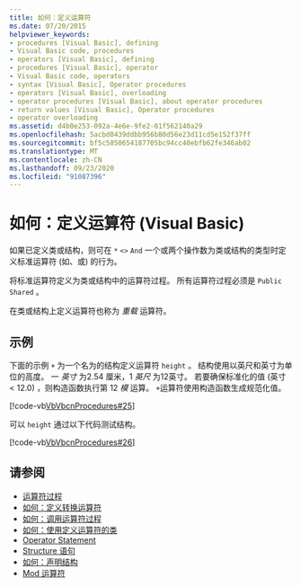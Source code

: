 ```yaml
---
title: 如何：定义运算符
ms.date: 07/20/2015
helpviewer_keywords:
- procedures [Visual Basic], defining
- Visual Basic code, procedures
- operators [Visual Basic], defining
- procedures [Visual Basic], operator
- Visual Basic code, operators
- syntax [Visual Basic], Operator procedures
- operators [Visual Basic], overloading
- operator procedures [Visual Basic], about operator procedures
- return values [Visual Basic], Operator procedures
- operator overloading
ms.assetid: d4b0e253-092a-4e6e-9fe2-01f562140a29
ms.openlocfilehash: 5acbd0439ddbb956b80d56e23d11cd5e152f37ff
ms.sourcegitcommit: bf5c5850654187705bc94cc40ebfb62fe346ab02
ms.translationtype: MT
ms.contentlocale: zh-CN
ms.lasthandoff: 09/23/2020
ms.locfileid: "91087396"
---
```

# <a name="how-to-define-an-operator-visual-basic"></a>如何：定义运算符 (Visual Basic)

如果已定义类或结构，则可在 `*` `<>` `And` 一个或两个操作数为类或结构的类型时定义标准运算符 (如、或) 的行为。  
  
 将标准运算符定义为类或结构中的运算符过程。 所有运算符过程必须是 `Public` `Shared` 。  
  
 在类或结构上定义运算符也称为 *重载* 运算符。  
  
## <a name="example"></a>示例  

 下面的示例 `+` 为一个名为的结构定义运算符 `height` 。 结构使用以英尺和英寸为单位的高度。 一 *英寸* 为2.54 厘米，1 *英尺* 为12英寸。 若要确保标准化的值 (英寸 < 12.0) ，则构造函数执行第 12 *模* 运算。 `+`运算符使用构造函数生成规范化值。  
  
 [!code-vb[VbVbcnProcedures#25](~/samples/snippets/visualbasic/VS_Snippets_VBCSharp/VbVbcnProcedures/VB/Class1.vb#25)]  
  
 可以 `height` 通过以下代码测试结构。  
  
 [!code-vb[VbVbcnProcedures#26](~/samples/snippets/visualbasic/VS_Snippets_VBCSharp/VbVbcnProcedures/VB/Class1.vb#26)]  

## <a name="see-also"></a>请参阅

- [运算符过程](./operator-procedures.md)
- [如何：定义转换运算符](./how-to-define-a-conversion-operator.md)
- [如何：调用运算符过程](./how-to-call-an-operator-procedure.md)
- [如何：使用定义运算符的类](./how-to-use-a-class-that-defines-operators.md)
- [Operator Statement](../../../language-reference/statements/operator-statement.md)
- [Structure 语句](../../../language-reference/statements/structure-statement.md)
- [如何：声明结构](../data-types/how-to-declare-a-structure.md)
- [Mod 运算符](../../../language-reference/operators/mod-operator.md)

